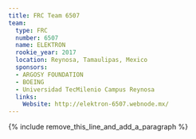```yaml
---
title: FRC Team 6507
team:
  type: FRC
  number: 6507
  name: ELEKTRON
  rookie_year: 2017
  location: Reynosa, Tamaulipas, Mexico
  sponsors:
  - ARGOSY FOUNDATION
  - BOEING
  - Universidad TecMilenio Campus Reynosa
  links:
    Website: http://elektron-6507.webnode.mx/
---
```


{% include remove_this_line_and_add_a_paragraph %}
